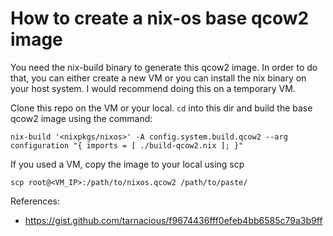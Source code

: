 # How to create a nix-os base qcow2 image

You need the nix-build binary to generate this qcow2 image. In order to do that, you can either create a new VM or you can install the nix binary on your host system. I would recommend doing this on a temporary VM.

Clone this repo on the VM or your local. `cd` into this dir and build the base qcow2 image using the command:

```
nix-build '<nixpkgs/nixos>' -A config.system.build.qcow2 --arg configuration "{ imports = [ ./build-qcow2.nix ]; }"
```

If you used a VM, copy the image to your local using scp
```
scp root@<VM_IP>:/path/to/nixos.qcow2 /path/to/paste/
```

References:

- https://gist.github.com/tarnacious/f9674436fff0efeb4bb6585c79a3b9ff